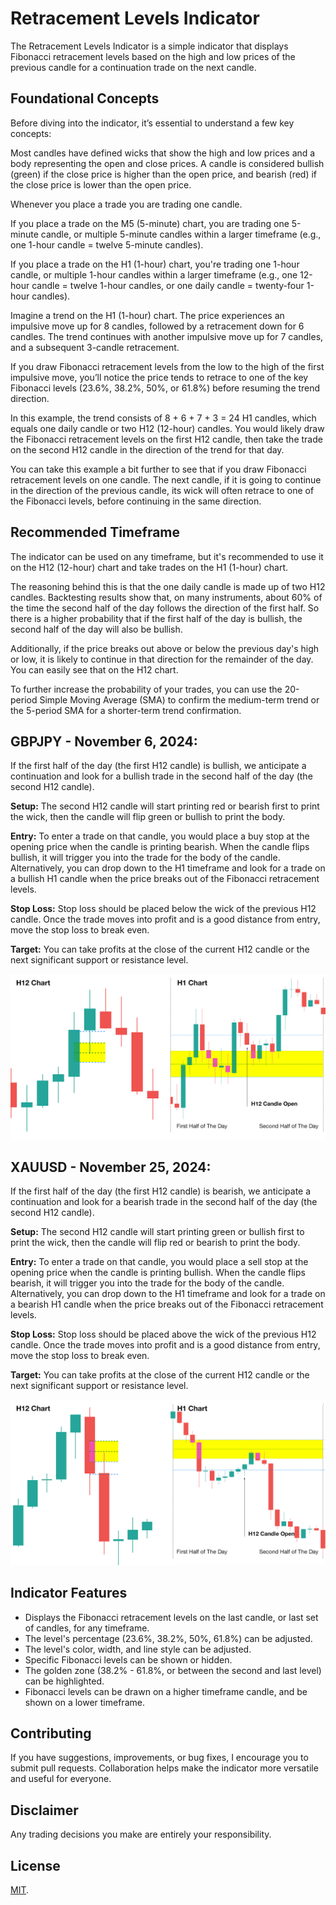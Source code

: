 # Retracement Levels Indicator

The Retracement Levels Indicator is a simple indicator that displays Fibonacci retracement levels based on the high and low prices of the previous candle for a continuation trade on the next candle.

## Foundational Concepts

Before diving into the indicator, it’s essential to understand a few key concepts:

Most candles have defined wicks that show the high and low prices and a body representing the open and close prices. A candle is considered bullish (green) if the close price is higher than the open price, and bearish (red) if the close price is lower than the open price.

Whenever you place a trade you are trading one candle.

If you place a trade on the M5 (5-minute) chart, you are trading one 5-minute candle, or multiple 5-minute candles within a larger timeframe (e.g., one 1-hour candle = twelve 5-minute candles).

If you place a trade on the H1 (1-hour) chart, you're trading one 1-hour candle, or multiple 1-hour candles within a larger timeframe (e.g., one 12-hour candle = twelve 1-hour candles, or one daily candle = twenty-four 1-hour candles).

Imagine a trend on the H1 (1-hour) chart. The price experiences an impulsive move up for 8 candles, followed by a retracement down for 6 candles. The trend continues with another impulsive move up for 7 candles, and a subsequent 3-candle retracement.

If you draw Fibonacci retracement levels from the low to the high of the first impulsive move, you’ll notice the price tends to retrace to one of the key Fibonacci levels (23.6%, 38.2%, 50%, or 61.8%) before resuming the trend direction.

In this example, the trend consists of 8 + 6 + 7 + 3 = 24 H1 candles, which equals one daily candle or two H12 (12-hour) candles. You would likely draw the Fibonacci retracement levels on the first H12 candle, then take the trade on the second H12 candle in the direction of the trend for that day.

You can take this example a bit further to see that if you draw Fibonacci retracement levels on one candle. The next candle, if it is going to continue in the direction of the previous candle, its wick will often retrace to one of the Fibonacci levels, before continuing in the same direction.

## Recommended Timeframe

The indicator can be used on any timeframe, but it's recommended to use it on the H12 (12-hour) chart and take trades on the H1 (1-hour) chart.

The reasoning behind this is that the one daily candle is made up of two H12 candles. Backtesting results show that, on many instruments, about 60% of the time the second half of the day follows the direction of the first half. So there is a higher probability that if the first half of the day is bullish, the second half of the day will also be bullish.

Additionally, if the price breaks out above or below the previous day's high or low, it is likely to continue in that direction for the remainder of the day. You can easily see that on the H12 chart.

To further increase the probability of your trades, you can use the 20-period Simple Moving Average (SMA) to confirm the medium-term trend or the 5-period SMA for a shorter-term trend confirmation.

## GBPJPY - November 6, 2024:

If the first half of the day (the first H12 candle) is bullish, we anticipate a continuation and look for a bullish trade in the second half of the day (the second H12 candle).

**Setup:** The second H12 candle will start printing red or bearish first to print the wick, then the candle will flip green or bullish to print the body.

**Entry:** To enter a trade on that candle, you would place a buy stop at the opening price when the candle is printing bearish. When the candle flips bullish, it will trigger you into the trade for the body of the candle. Alternatively, you can drop down to the H1 timeframe and look for a trade on a bullish H1 candle when the price breaks out of the Fibonacci retracement levels.

**Stop Loss:** Stop loss should be placed below the wick of the previous H12 candle. Once the trade moves into profit and is a good distance from entry, move the stop loss to break even.

**Target:** You can take profits at the close of the current H12 candle or the next significant support or resistance level.

![GBPJPY Trade Example](https://github.com/roshaneforde/retracement-levels-indicator/blob/main/screenshots/gbpjpy-trade-example.jpg)

## XAUUSD - November 25, 2024:

If the first half of the day (the first H12 candle) is bearish, we anticipate a continuation and look for a bearish trade in the second half of the day (the second H12 candle).

**Setup:** The second H12 candle will start printing green or bullish first to print the wick, then the candle will flip red or bearish to print the body.

**Entry:** To enter a trade on that candle, you would place a sell stop at the opening price when the candle is printing bullish. When the candle flips bearish, it will trigger you into the trade for the body of the candle. Alternatively, you can drop down to the H1 timeframe and look for a trade on a bearish H1 candle when the price breaks out of the Fibonacci retracement levels.

**Stop Loss:** Stop loss should be placed above the wick of the previous H12 candle. Once the trade moves into profit and is a good distance from entry, move the stop loss to break even.

**Target:** You can take profits at the close of the current H12 candle or the next significant support or resistance level.

![XAUUSD Trade Example](https://github.com/roshaneforde/retracement-levels-indicator/blob/main/screenshots/xauusd-trade-example.jpg)

## Indicator Features

* Displays the Fibonacci retracement levels on the last candle, or last set of candles, for any timeframe.
* The level's percentage (23.6%, 38.2%, 50%, 61.8%) can be adjusted.
* The level's color, width, and line style can be adjusted.
* Specific Fibonacci levels can be shown or hidden.
* The golden zone (38.2% - 61.8%, or between the second and last level) can be highlighted.
* Fibonacci levels can be drawn on a higher timeframe candle, and be shown on a lower timeframe.

## Contributing
If you have suggestions, improvements, or bug fixes, I encourage you to submit pull requests. Collaboration helps make the indicator more versatile and useful for everyone. 

## Disclaimer

Any trading decisions you make are entirely your responsibility.

## License

[MIT](https://github.com/roshaneforde/retracement-levels-indicator/blob/main/LICENSE.txt).
